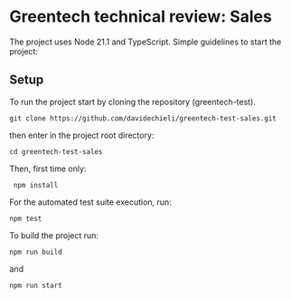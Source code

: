 
# Greentech technical review: Sales
The project uses Node 21.1 and TypeScript.
Simple guidelines to start the project:

 ## Setup 

To run the project start by cloning the repository (greentech-test).
				
	git clone https://github.com/davidechieli/greentech-test-sales.git

then enter in the project root directory:

	cd greentech-test-sales

Then, first time only:
 

     npm install
     
For the automated test suite execution, run:
 

    npm test
	
To build the project run:

    npm run build
    
and

    npm run start


 

    

 
